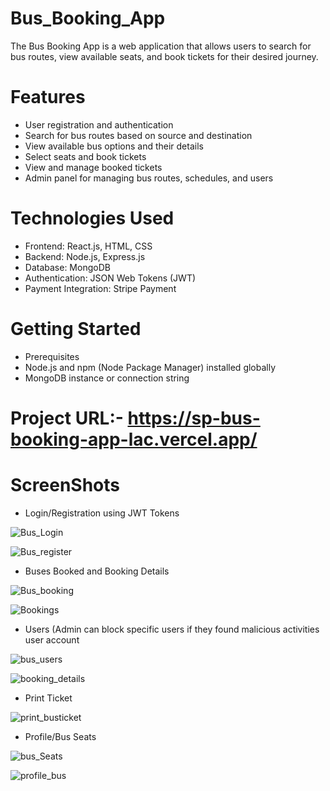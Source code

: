 # Bus_Booking_App

The Bus Booking App is a web application that allows users to search for bus routes, view available seats, and book tickets for their desired journey.

# Features

* User registration and authentication
* Search for bus routes based on source and destination
* View available bus options and their details
* Select seats and book tickets
* View and manage booked tickets
* Admin panel for managing bus routes, schedules, and users

# Technologies Used
* Frontend: React.js, HTML, CSS
* Backend: Node.js, Express.js
* Database: MongoDB
* Authentication: JSON Web Tokens (JWT)
* Payment Integration: Stripe Payment

# Getting Started
* Prerequisites
* Node.js and npm (Node Package Manager) installed globally
* MongoDB instance or connection string

# Project URL:- https://sp-bus-booking-app-lac.vercel.app/

# ScreenShots

* Login/Registration using JWT Tokens

![Bus_Login](https://github.com/shreyashpanchal/Bus_Booking_App/assets/56510537/9ccadeb4-26fe-46f1-9b6a-d353643822e9)

![Bus_register](https://github.com/shreyashpanchal/Bus_Booking_App/assets/56510537/eb808cc0-541d-42d5-b501-8aa3cf9c49e7)

* Buses Booked and Booking Details

![Bus_booking](https://github.com/shreyashpanchal/Bus_Booking_App/assets/56510537/9a6aaa5f-a0f8-49f1-818f-c6d2512b962c)

![Bookings](https://github.com/shreyashpanchal/Bus_Booking_App/assets/56510537/6489fbf4-3dcb-4c82-8cb5-7d0c526fefcc)

* Users (Admin can block specific users if they found malicious activities user account

![bus_users](https://github.com/shreyashpanchal/Bus_Booking_App/assets/56510537/3207a5e1-3c10-4157-b52d-c49d5587be14)

![booking_details](https://github.com/shreyashpanchal/Bus_Booking_App/assets/56510537/06225a5a-f43e-4f8e-8cc0-03e4fc88a740)

* Print Ticket

![print_busticket](https://github.com/shreyashpanchal/Bus_Booking_App/assets/56510537/2f5f80b4-12ff-44e7-a841-08f19949b7d4)

* Profile/Bus Seats

![bus_Seats](https://github.com/shreyashpanchal/Bus_Booking_App/assets/56510537/0c67eeea-2c33-4d8e-8264-e727b794cf1e)

![profile_bus](https://github.com/shreyashpanchal/Bus_Booking_App/assets/56510537/6f53f60d-3d33-4d91-9322-1af40a33fea7)




